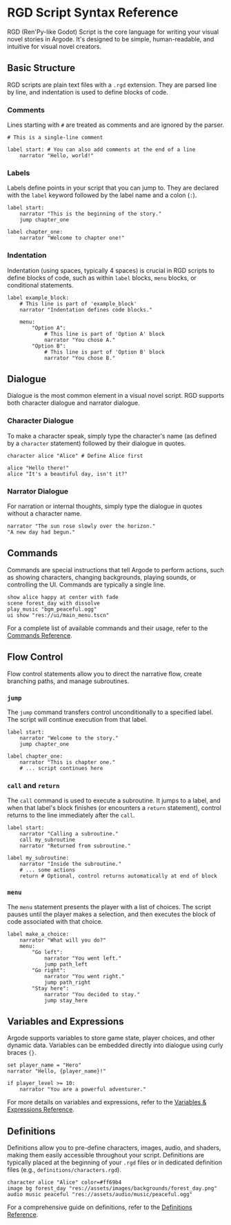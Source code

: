 # RGD Script Syntax Reference

RGD (Ren'Py-like Godot) Script is the core language for writing your visual novel stories in Argode. It's designed to be simple, human-readable, and intuitive for visual novel creators.

## Basic Structure

RGD scripts are plain text files with a `.rgd` extension. They are parsed line by line, and indentation is used to define blocks of code.

### Comments

Lines starting with `#` are treated as comments and are ignored by the parser.

```rgd
# This is a single-line comment

label start: # You can also add comments at the end of a line
    narrator "Hello, world!"
```

### Labels

Labels define points in your script that you can jump to. They are declared with the `label` keyword followed by the label name and a colon (`:`).

```rgd
label start:
    narrator "This is the beginning of the story."
    jump chapter_one

label chapter_one:
    narrator "Welcome to chapter one!"
```

### Indentation

Indentation (using spaces, typically 4 spaces) is crucial in RGD scripts to define blocks of code, such as within `label` blocks, `menu` blocks, or conditional statements.

```rgd
label example_block:
    # This line is part of 'example_block'
    narrator "Indentation defines code blocks."
    
    menu:
        "Option A":
            # This line is part of 'Option A' block
            narrator "You chose A."
        "Option B":
            # This line is part of 'Option B' block
            narrator "You chose B."
```

## Dialogue

Dialogue is the most common element in a visual novel script. RGD supports both character dialogue and narrator dialogue.

### Character Dialogue

To make a character speak, simply type the character's name (as defined by a `character` statement) followed by their dialogue in quotes.

```rgd
character alice "Alice" # Define Alice first

alice "Hello there!"
alice "It's a beautiful day, isn't it?"
```

### Narrator Dialogue

For narration or internal thoughts, simply type the dialogue in quotes without a character name.

```rgd
narrator "The sun rose slowly over the horizon."
"A new day had begun."
```

## Commands

Commands are special instructions that tell Argode to perform actions, such as showing characters, changing backgrounds, playing sounds, or controlling the UI. Commands are typically a single line.

```rgd
show alice happy at center with fade
scene forest_day with dissolve
play_music "bgm_peaceful.ogg"
ui show "res://ui/main_menu.tscn"
```

For a complete list of available commands and their usage, refer to the [Commands Reference](commands.md).

## Flow Control

Flow control statements allow you to direct the narrative flow, create branching paths, and manage subroutines.

### `jump`

The `jump` command transfers control unconditionally to a specified label. The script will continue execution from that label.

```rgd
label start:
    narrator "Welcome to the story."
    jump chapter_one

label chapter_one:
    narrator "This is chapter one."
    # ... script continues here
```

### `call` and `return`

The `call` command is used to execute a subroutine. It jumps to a label, and when that label's block finishes (or encounters a `return` statement), control returns to the line immediately after the `call`.

```rgd
label start:
    narrator "Calling a subroutine."
    call my_subroutine
    narrator "Returned from subroutine."

label my_subroutine:
    narrator "Inside the subroutine."
    # ... some actions
    return # Optional, control returns automatically at end of block
```

### `menu`

The `menu` statement presents the player with a list of choices. The script pauses until the player makes a selection, and then executes the block of code associated with that choice.

```rgd
label make_a_choice:
    narrator "What will you do?"
    menu:
        "Go left":
            narrator "You went left."
            jump path_left
        "Go right":
            narrator "You went right."
            jump path_right
        "Stay here":
            narrator "You decided to stay."
            jump stay_here
```

## Variables and Expressions

Argode supports variables to store game state, player choices, and other dynamic data. Variables can be embedded directly into dialogue using curly braces `{}`.

```rgd
set player_name = "Hero"
narrator "Hello, {player_name}!"

if player_level >= 10:
    narrator "You are a powerful adventurer."
```

For more details on variables and expressions, refer to the [Variables & Expressions Reference](variables.md).

## Definitions

Definitions allow you to pre-define characters, images, audio, and shaders, making them easily accessible throughout your script. Definitions are typically placed at the beginning of your `.rgd` files or in dedicated definition files (e.g., `definitions/characters.rgd`).

```rgd
character alice "Alice" color=#ff69b4
image bg forest_day "res://assets/images/backgrounds/forest_day.png"
audio music peaceful "res://assets/audio/music/peaceful.ogg"
```

For a comprehensive guide on definitions, refer to the [Definitions Reference](definitions.md).

